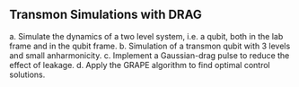 ## Transmon Simulations with DRAG
  a. Simulate the dynamics of a two level system, i.e. a qubit, both in the lab frame and
in the qubit frame.
  b. Simulation of a transmon qubit with 3 levels and small anharmonicity.
  c. Implement a Gaussian-drag pulse to reduce the effect of leakage.
  d. Apply the GRAPE algorithm to find optimal control solutions.
